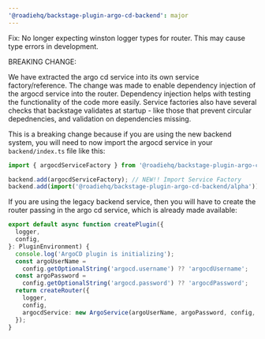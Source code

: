 ```yaml
---
'@roadiehq/backstage-plugin-argo-cd-backend': major
---
```


Fix: No longer expecting winston logger types for router. This may cause type errors in development.

BREAKING CHANGE:

We have extracted the argo cd service into its own service factory/reference. The change was made to enable dependency injection of the argocd service into the router. Dependency injection helps with testing the functionality of the code more easily. Service factories also have several checks that backstage validates at startup - like those that prevent circular depednencies, and validation on dependencies missing.

This is a breaking change because if you are using the new backend system, you will need to now import the argocd service in your `backend/index.ts` file like this:

```typescript
import { argocdServiceFactory } from '@roadiehq/backstage-plugin-argo-cd-backend';

backend.add(argocdServiceFactory); // NEW!! Import Service Factory
backend.add(import('@roadiehq/backstage-plugin-argo-cd-backend/alpha')); // Import Plugin
```

If you are using the legacy backend service, then you will have to create the router passing in the argo cd service, which is already made available:

```typescript
export default async function createPlugin({
  logger,
  config,
}: PluginEnvironment) {
  console.log('ArgoCD plugin is initializing');
  const argoUserName =
    config.getOptionalString('argocd.username') ?? 'argocdUsername';
  const argoPassword =
    config.getOptionalString('argocd.password') ?? 'argocdPassword';
  return createRouter({
    logger,
    config,
    argocdService: new ArgoService(argoUserName, argoPassword, config, logger), // you must now pass the argo service
  });
}
```
